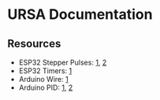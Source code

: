 # URSA Documentation

## Resources

- ESP32 Stepper Pulses: [1](https://docs.espressif.com/projects/esp-idf/en/latest/api-reference/peripherals/rmt.html), [2](http://www.buildlog.net/blog/2017/11/esp32-sending-short-pulses-with-the-rmt/)
- ESP32 Timers: [1](https://github.com/espressif/arduino-esp32/blob/master/libraries/ESP32/examples/Timer/RepeatTimer/RepeatTimer.ino)
- Arduino Wire: [1](https://www.arduino.cc/en/Reference/Wire)
- Arduino PID: [1](https://github.com/br3ttb/Arduino-PID-Library), [2](https://playground.arduino.cc/Code/PIDLibrary/)

